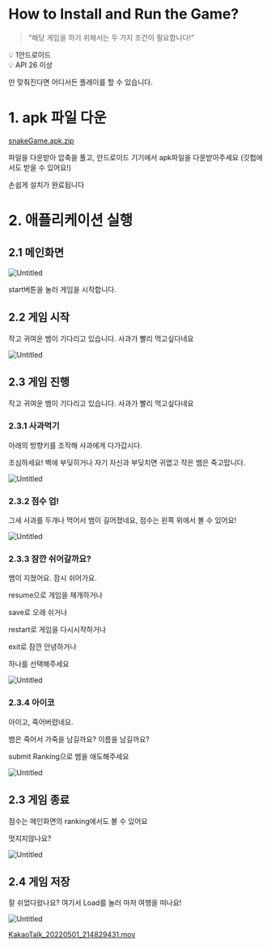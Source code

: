 # How to Install and Run the Game?

> “해당 게임을 하기 위해서는 두 가지 조건이 필요합니다!”
> 

<aside>
💡 1안드로이드

</aside>

<aside>
💡 API 26 이상

</aside>

만 맞춰진다면 어디서든 플레이를 할 수 있습니다.

# 1. apk 파일 다운

[snakeGame.apk.zip](How%20to%20Install%20and%20Run%20the%20Game%200dbaf1746fb248a49aa58959c2b6e45a/snakeGame.apk.zip)

파일을 다운받아 압축을 풀고, 안드로이드 기기에서 apk파일을 다운받아주세요 (깃헙에서도 받을 수 있어요!)

손쉽게 설치가 완료됩니다

# 2. 애플리케이션 실행

## 2.1 메인화면

![Untitled](How%20to%20Install%20and%20Run%20the%20Game%200dbaf1746fb248a49aa58959c2b6e45a/Untitled.png)

start버튼을 눌러 게임을 시작합니다.

## 2.2 게임 시작

작고 귀여운 뱀이 기다리고 있습니다. 사과가 빨리 먹고싶다네요

![Untitled](How%20to%20Install%20and%20Run%20the%20Game%200dbaf1746fb248a49aa58959c2b6e45a/Untitled%201.png)

## 2.3 게임 진행

작고 귀여운 뱀이 기다리고 있습니다. 사과가 빨리 먹고싶다네요

### 2.3.1 사과먹기

아래의 방향키를 조작해 사과에게 다가갑시다.

조심하세요! 벽에 부딪히거나 자기 자신과 부딪치면 귀엽고 작은 뱀은 죽고맙니다.

![Untitled](How%20to%20Install%20and%20Run%20the%20Game%200dbaf1746fb248a49aa58959c2b6e45a/Untitled%202.png)

### 2.3.2 점수 업!

그새 사과를 두개나 먹어서 뱀이 길어졌네요, 점수는 왼쪽 위에서 볼 수 있어요!

![Untitled](How%20to%20Install%20and%20Run%20the%20Game%200dbaf1746fb248a49aa58959c2b6e45a/Untitled%203.png)

### 2.3.3 잠깐 쉬어갈까요?

뱀이 지쳤어요. 잠시 쉬어가요.

resume으로 개임을 재개하거나

save로 오래 쉬거나

restart로 게임을 다시시작하거나

exit로 잠깐 안녕하거나

하나를 선택해주세요

![Untitled](How%20to%20Install%20and%20Run%20the%20Game%200dbaf1746fb248a49aa58959c2b6e45a/Untitled%204.png)

### 2.3.4 아이코

아이고, 죽어버렸네요.

뱀은 죽어서 가죽을 남길까요? 이름을 남길까요?

submit Ranking으로 뱀을 애도해주세요

![Untitled](How%20to%20Install%20and%20Run%20the%20Game%200dbaf1746fb248a49aa58959c2b6e45a/Untitled%205.png)

## 2.3 게임 종료

점수는 메인화면의 ranking에서도 볼 수 있어요

멋지지않나요?

![Untitled](How%20to%20Install%20and%20Run%20the%20Game%200dbaf1746fb248a49aa58959c2b6e45a/Untitled%206.png)

## 2.4 게임 저장

잘 쉬었다왔나요? 여기서 Load를 눌러 마저 여행을 떠나요!

![Untitled](How%20to%20Install%20and%20Run%20the%20Game%200dbaf1746fb248a49aa58959c2b6e45a/Untitled%207.png)

[KakaoTalk_20220501_214829431.mov](How%20to%20Install%20and%20Run%20the%20Game%200dbaf1746fb248a49aa58959c2b6e45a/KakaoTalk_20220501_214829431.mov)